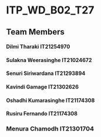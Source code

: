 
# ITP_WD_B02_T27

## Team Members

#### Dilmi Tharaki IT21254970

#### Sulakna Weerasinghe IT21024672

#### Senuri Siriwardana IT21293894

#### Kavindi Gamage IT21302626

#### Oshadhi Kumarasinghe IT21174308

#### Rusiru Fernando IT21174308

### Menura Chamodh IT21301704

